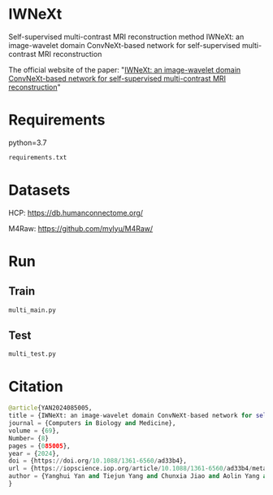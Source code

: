 # IWNeXt
Self-supervised multi-contrast MRI reconstruction method
IWNeXt: an image-wavelet domain ConvNeXt-based network for self-supervised multi-contrast MRI reconstruction

 The official website of the  paper: "[IWNeXt: an image-wavelet domain ConvNeXt-based network for self-supervised multi-contrast MRI reconstruction](https://iopscience.iop.org/article/10.1088/1361-6560/ad33b4/meta)"

# Requirements

python=3.7

```python
requirements.txt
```

# Datasets 

HCP: https://db.humanconnectome.org/ 

M4Raw: https://github.com/mylyu/M4Raw/

# Run

## Train

```python
multi_main.py
```

## Test

```
multi_test.py
```

# Citation

```python
@article{YAN2024085005,
title = {IWNeXt: an image-wavelet domain ConvNeXt-based network for self-supervised multi-contrast MRI reconstruction},
journal = {Computers in Biology and Medicine},
volume = {69},
Number= {8}
pages = {085005},
year = {2024},
doi = {https://doi.org/10.1088/1361-6560/ad33b4},
url = {https://iopscience.iop.org/article/10.1088/1361-6560/ad33b4/meta},
author = {Yanghui Yan and Tiejun Yang and Chunxia Jiao and Aolin Yang and Jianyu Miao},
}
```

